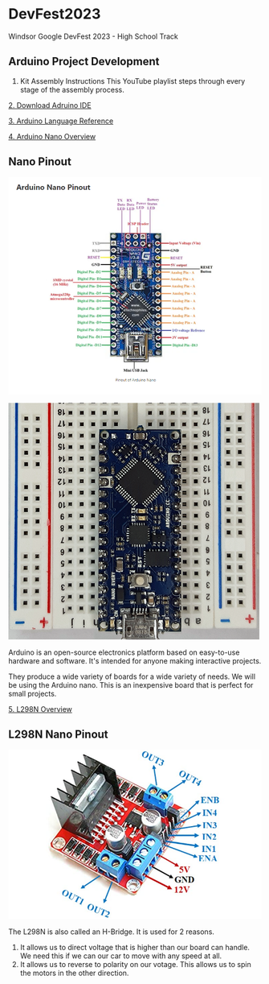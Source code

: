 # DevFest2023
Windsor Google DevFest 2023 - High School Track
## Arduino Project Development

1. Kit Assembly Instructions
This YouTube playlist steps through every stage of the assembly process.

[2. Download Adruino IDE](https://www.arduino.cc/en/software)

[3. Arduino Language Reference](https://www.arduino.cc/reference/en/)

[4. Arduino Nano Overview](https://docs.arduino.cc/hardware/nano)
## Nano Pinout
![4. Nano Pinout](nano_pinout.png)

![](nano_on_board.png)

Arduino is an open-source electronics platform based on easy-to-use hardware and software. It's intended for anyone making interactive projects.

They produce a wide variety of boards for a wide variety of needs. We will be using the Arduino nano. This is an inexpensive board that is perfect for small projects.

[5. L298N Overview](https://components101.com/modules/l293n-motor-driver-module)
## L298N Nano Pinout
![5. L298N Pinout](L298N-Module-Pinout.jpg)

The L298N is also called an H-Bridge. It is used for 2 reasons.
1. It allows us to direct voltage that is higher than our board can handle. We need this if we can our car to move with any speed at all.
2. It allows us to reverse to polarity on our votage. This allows us to spin the motors in the other direction.

